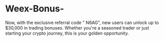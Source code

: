# Weex-Bonus-
Now, with the exclusive referral code " N6AG", new users can unlock up to $30,000 in trading bonuses. Whether you're a seasoned trader or just starting your crypto journey, this is your golden opportunity.

